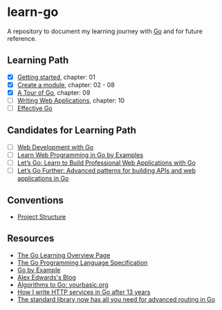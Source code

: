 # learn-go

A repository to document my learning journey with [Go](https://go.dev/) and for future reference.

## Learning Path

- [x] [Getting started](https://go.dev/doc/tutorial/getting-started.html), chapter: 01
- [x] [Create a module](https://go.dev/doc/tutorial/create-module.html), chapter: 02 - 08
- [x] [A Tour of Go](https://go.dev/tour/), chapter: 09
- [ ] [Writing Web Applications](https://go.dev/doc/articles/wiki/), chapter: 10
- [ ] [Effective Go](https://go.dev/doc/effective_go)

## Candidates for Learning Path

- [ ] [Web Development with Go](https://www.usegolang.com/)
- [ ] [Learn Web Programming in Go by Examples](https://gowebexamples.com/)
- [ ] [Let’s Go: Learn to Build Professional Web Applications with Go](https://lets-go.alexedwards.net/)
- [ ] [Let’s Go Further: Advanced patterns for building APIs and web applications in Go](https://lets-go-further.alexedwards.net/)

## Conventions

- [Project Structure](/conventions/project-structure/)

## Resources

- [The Go Learning Overview Page](https://go.dev/learn/)
- [The Go Programming Language Specification](https://go.dev/ref/spec)
- [Go by Example](https://gobyexample.com/)
- [Alex Edwards's Blog](https://www.alexedwards.net/blog)
- [Algorithms to Go: yourbasic.org](https://yourbasic.org/)
- [How I write HTTP services in Go after 13 years](https://grafana.com/blog/2024/02/09/how-i-write-http-services-in-go-after-13-years/)
- [The standard library now has all you need for advanced routing in Go](https://www.youtube.com/watch?v=H7tbjKFSg58)
